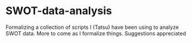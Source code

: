 # SWOT-data-analysis

Formalizing a collection of scripts I (Tatsu) have been using to analyze SWOT data. More to come as I formalize things. Suggestions appreciated
